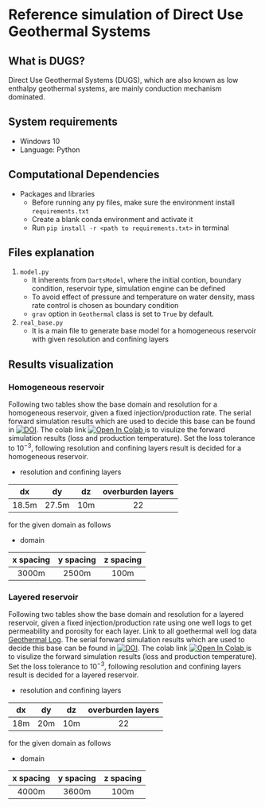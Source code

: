# Reference simulation of Direct Use Geothermal Systems
## What is DUGS?
Direct Use Geothermal Systems (DUGS), which are also known as low enthalpy geothermal systems, are mainly conduction mechanism dominated.
## System requirements
- Windows 10
- Language: Python

## Computational Dependencies
- Packages and libraries
    - Before running any py files, make sure the environment install `requirements.txt`
    - Create a blank conda environment and activate it
    - Run `pip install -r <path to requirements.txt>` in terminal

## Files explanation
1. `model.py`
    - It inherents from `DartsModel`, where the initial contion, boundary condition, reservoir type, simulation engine can be defined
    - To avoid effect of pressure and temperature on water density, mass rate control is chosen as boundary condition
    - `grav` option in `Geothermal` class is set to `True` by default. 
2. `real_base.py`
    - It is a main file to generate base model for a homogeneous reservoir with given resolution and confining layers

## Results visualization
### Homogeneous reservoir
Following two tables show the base domain and resolution for a homogeneous reservoir, given a fixed injection/production rate. 
The serial forward simulation results which are used to decide this base can be found in [![DOI](https://zenodo.org/badge/DOI/10.5281/zenodo.7834079.svg)](https://doi.org/10.5281/zenodo.7834079). The colab link 
<a target="_blank" href="https://colab.research.google.com/github/ychen1492/reference-simulation/blob/main/ho_resolution_visualization.ipynb">
  <img src="https://colab.research.google.com/assets/colab-badge.svg" alt="Open In Colab"/>
</a> 
is to visulize the forward simulation results (loss and production temperature). Set the loss tolerance to $10^{-3}$, following resolution and confining layers result is decided for a homogeneous reservoir.

- resolution and confining layers

| dx     | dy | dz   | overburden layers |
|:----:    |:----:  |  :----: |  :----:  |
| 18.5m  | 27.5m     | 10m     | 22      |

for the given domain as follows
- domain

| x spacing    | y spacing | z spacing   | 
|:----:    |:----:  |  :----: |  
| 3000m  | 2500m     | 100m     | 
### Layered reservoir
Following two tables show the base domain and resolution for a layered reservoir, given a fixed injection/production rate using one well logs to get permeability and porosity for each layer. Link to all goethermal well log data [Geothermal Log](https://gitlab.com/puskar1998/geothermal_logs).
The serial forward simulation results which are used to decide this base can be found in 
[![DOI](https://zenodo.org/badge/DOI/10.5281/zenodo.7834079.svg)](https://doi.org/10.5281/zenodo.7834079). The colab link 
<a target="_blank" href="https://colab.research.google.com/github/ychen1492/reference-simulation/blob/main/he_resolution_visualization.ipynb">
  <img src="https://colab.research.google.com/assets/colab-badge.svg" alt="Open In Colab"/>
</a>
is to visulize the forward simulation results (loss and production temperature). Set the loss tolerance to $10^{-3}$, following resolution and confining layers result is decided for a layered reservoir.

- resolution and confining layers

| dx     | dy | dz   | overburden layers |
|:----:    |:----:  |  :----: |  :----:  |
| 18m  | 20m     | 10m     | 22      |

for the given domain as follows

- domain

| x spacing    | y spacing | z spacing   | 
|:----:    |:----:  |  :----: |  
| 4000m  | 3600m     | 100m     | 